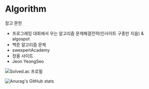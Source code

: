 # Algorithm

참고 문헌 
 - 프로그래밍 대회에서 우는 알고리즘 문제해결전략(인사이트 구종만 지음) & algospot 
 - 백준 알고리즘 문제
 - swexpertAcademy
 - 정올 사이트
- Jeon YeongSeo 


![Solved.ac
프로필](http://mazassumnida.wtf/api/v2/generate_badge?boj=thproject)

![Anurag's GitHub stats](https://github-readme-stats.vercel.app/api?username=thproject&show_icons=true&theme=radical)


